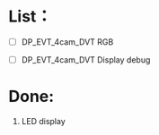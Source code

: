 
# List：
- [ ] DP_EVT_4cam_DVT RGB
- [ ] DP_EVT_4cam_DVT Display debug


# Done:
1. LED display




